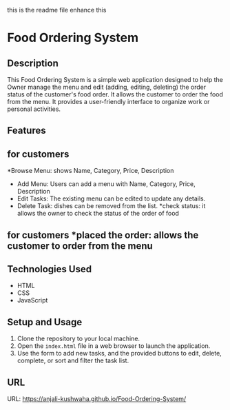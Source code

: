 this is the readme file enhance this 
 # Food Ordering System

## Description

This Food Ordering System is a simple web application designed to help the Owner manage the menu and edit (adding, editing, deleting) the order status of the customer's food order. It allows the customer to order the food from the menu. It provides a user-friendly interface to organize work or personal activities.


## Features
## for customers
*Browse Menu: shows Name, Category, Price, Description		
* Add Menu: Users can add a menu with Name, Category, Price, Description
* Edit Tasks: The existing menu can be edited to update any details.
* Delete Task: dishes can be removed from the list.
*check status: it allows the owner to check the status of the order of food 
## for customers *placed the order: allows the customer to order from the menu 

## Technologies Used

* HTML
* CSS
* JavaScript

## Setup and Usage

1. Clone the repository to your local machine.
2. Open the ```index.html``` file in a web browser to launch the application.
3. Use the form to add new tasks, and the provided buttons to edit, delete, 
   complete, or sort and filter the task list.
   
## URL

URL: https://anjali-kushwaha.github.io/Food-Ordering-System/


